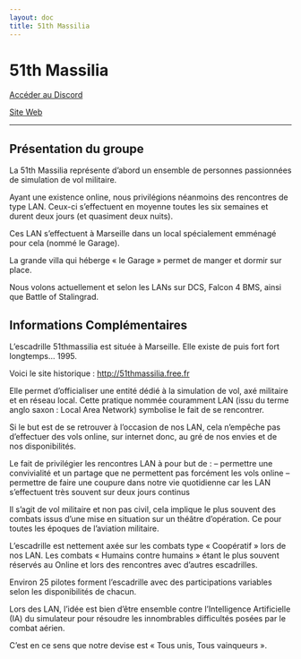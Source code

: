 ```yaml
---
layout: doc
title: 51th Massilia
---
```


# 51th Massilia

[Accéder au Discord](https://discord.gg/VkK6bMDY)

[Site Web](http://51thmassilia.net/)

---
## Présentation du groupe

La 51th Massilia représente d’abord un ensemble de personnes passionnées de simulation de vol militaire.

Ayant une existence online, nous privilégions néanmoins des rencontres de type LAN. Ceux-ci s’effectuent en moyenne toutes les six semaines et durent deux jours (et quasiment deux nuits).

Ces LAN s’effectuent à Marseille dans un local spécialement emménagé pour cela (nommé le Garage).

La grande villa qui héberge « le Garage » permet  de manger et dormir sur place.

Nous volons actuellement et selon les LANs sur DCS, Falcon 4 BMS, ainsi que Battle of Stalingrad.


## Informations Complémentaires

L’escadrille 51thmassilia est située à Marseille.
Elle existe de puis fort fort longtemps… 1995.

Voici le site historique : http://51thmassilia.free.fr

Elle permet d’officialiser une entité dédié à la simulation de vol, axé militaire et en réseau local.
Cette pratique nommée couramment LAN (issu du terme anglo saxon : Local Area Network) symbolise le fait de se rencontrer.

Si le but est de se retrouver à l’occasion de nos LAN, cela n’empêche pas d’effectuer des vols online, sur internet donc, au gré de nos envies et de nos disponibilités.

Le fait de privilégier les rencontres LAN à pour but de :
– permettre une convivialité et un partage que ne permettent pas forcément les vols online
– permettre de faire une coupure dans notre vie quotidienne car les LAN s’effectuent très souvent sur deux jours continus

Il s’agit de vol militaire et non pas civil, cela implique le plus souvent des combats issus d’une mise en situation sur un théâtre d’opération.
Ce pour toutes les époques de l’aviation militaire.

L’escadrille est nettement axée sur les combats type « Coopératif » lors de nos LAN.
Les combats « Humains contre humains » étant le plus souvent réservés au Online et lors des rencontres avec d’autres escadrilles.

Environ 25 pilotes forment l’escadrille avec des participations variables selon les disponibilités de chacun.

Lors des LAN, l’idée est bien d’être ensemble contre l’Intelligence Artificielle (IA) du simulateur pour résoudre les innombrables difficultés posées par le combat aérien.

C’est en ce sens que notre devise est « Tous unis, Tous vainqueurs ».